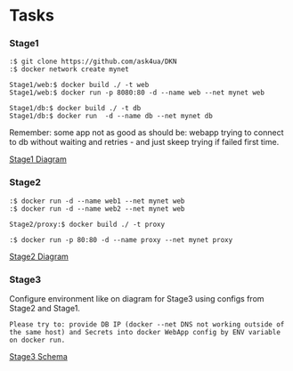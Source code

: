 Tasks
===
### Stage1

    :$ git clone https://github.com/ask4ua/DKN
    :$ docker network create mynet

    Stage1/web:$ docker build ./ -t web
    Stage1/web:$ docker run -p 8080:80 -d --name web --net mynet web

    Stage1/db:$ docker build ./ -t db
    Stage1/db:$ docker run  -d --name db --net mynet db

Remember: some app not as good as should be: webapp trying to connect to db without waiting and retries - and just skeep trying if failed first time.

[Stage1 Diagram](https://https://github.com/ask4ua/DKN/blob/master/Practices/Lection2/Stage1/DevOpsTrainig2-Stage1.png)

### Stage2
    :$ docker run -d --name web1 --net mynet web
    :$ docker run -d --name web2 --net mynet web

    Stage2/proxy:$ docker build ./ -t proxy

    :$ docker run -p 80:80 -d --name proxy --net mynet proxy

[Stage2 Diagram](https://https://github.com/ask4ua/DKN/blob/master/Practices/Lection2/Stage2/DevOpsTrainig2-Stage2.png)

### Stage3
Configure environment like on diagram for Stage3 using configs from Stage2 and Stage1.

    Please try to: provide DB IP (docker --net DNS not working outside of the same host) and Secrets into docker WebApp config by ENV variable on docker run.

[Stage3 Schema](https://https://github.com/ask4ua/DKN/blob/master/Practices/Lection2/Stage3/DevOpsTrainig2-Stage3.png)
